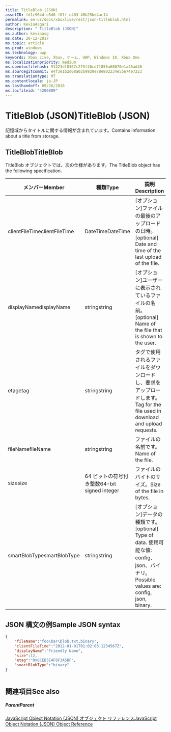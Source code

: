 ```yaml
---
title: TitleBlob (JSON)
assetID: fd1c904d-e8d0-f61f-e403-40b25bd4ac14
permalink: en-us/docs/xboxlive/rest/json-titleblob.html
author: KevinAsgari
description: " TitleBlob (JSON)"
ms.author: kevinasg
ms.date: 20-12-2017
ms.topic: article
ms.prod: windows
ms.technology: uwp
keywords: Xbox Live, Xbox, ゲーム, UWP, Windows 10, Xbox One
ms.localizationpriority: medium
ms.openlocfilehash: 91423df8367c275f40cd7f856a60070e1a46ad40
ms.sourcegitcommit: e4f3e1b2d08a02b9920e78e802234e5b674e7223
ms.translationtype: MT
ms.contentlocale: ja-JP
ms.lasthandoff: 09/26/2018
ms.locfileid: "4206809"
---
```

# <a name="titleblob-json"></a><span data-ttu-id="baeac-104">TitleBlob (JSON)</span><span class="sxs-lookup"><span data-stu-id="baeac-104">TitleBlob (JSON)</span></span>
<span data-ttu-id="baeac-105">記憶域からタイトルに関する情報が含まれています。</span><span class="sxs-lookup"><span data-stu-id="baeac-105">Contains information about a title from storage.</span></span> 
<a id="ID4EP"></a>

 
## <a name="titleblob"></a><span data-ttu-id="baeac-106">TitleBlob</span><span class="sxs-lookup"><span data-stu-id="baeac-106">TitleBlob</span></span>
 
<span data-ttu-id="baeac-107">TitleBlob オブジェクトでは、次の仕様があります。</span><span class="sxs-lookup"><span data-stu-id="baeac-107">The TitleBlob object has the following specification.</span></span>
 
| <span data-ttu-id="baeac-108">メンバー</span><span class="sxs-lookup"><span data-stu-id="baeac-108">Member</span></span>| <span data-ttu-id="baeac-109">種類</span><span class="sxs-lookup"><span data-stu-id="baeac-109">Type</span></span>| <span data-ttu-id="baeac-110">説明</span><span class="sxs-lookup"><span data-stu-id="baeac-110">Description</span></span>| 
| --- | --- | --- | 
| <span data-ttu-id="baeac-111">clientFileTime</span><span class="sxs-lookup"><span data-stu-id="baeac-111">clientFileTime</span></span>| <span data-ttu-id="baeac-112">DateTime</span><span class="sxs-lookup"><span data-stu-id="baeac-112">DateTime</span></span>| <span data-ttu-id="baeac-113">[オプション]ファイルの最後のアップロードの日時。</span><span class="sxs-lookup"><span data-stu-id="baeac-113">[optional] Date and time of the last upload of the file.</span></span>| 
| <span data-ttu-id="baeac-114">displayName</span><span class="sxs-lookup"><span data-stu-id="baeac-114">displayName</span></span>| <span data-ttu-id="baeac-115">string</span><span class="sxs-lookup"><span data-stu-id="baeac-115">string</span></span>| <span data-ttu-id="baeac-116">[オプション]ユーザーに表示されているファイルの名前。</span><span class="sxs-lookup"><span data-stu-id="baeac-116">[optional] Name of the file that is shown to the user.</span></span>| 
| <span data-ttu-id="baeac-117">etag</span><span class="sxs-lookup"><span data-stu-id="baeac-117">etag</span></span>| <span data-ttu-id="baeac-118">string</span><span class="sxs-lookup"><span data-stu-id="baeac-118">string</span></span>| <span data-ttu-id="baeac-119">タグで使用されるファイルをダウンロードし、要求をアップロードします。</span><span class="sxs-lookup"><span data-stu-id="baeac-119">Tag for the file used in download and upload requests.</span></span>| 
| <span data-ttu-id="baeac-120">fileName</span><span class="sxs-lookup"><span data-stu-id="baeac-120">fileName</span></span>| <span data-ttu-id="baeac-121">string</span><span class="sxs-lookup"><span data-stu-id="baeac-121">string</span></span>| <span data-ttu-id="baeac-122">ファイルの名前です。</span><span class="sxs-lookup"><span data-stu-id="baeac-122">Name of the file.</span></span>| 
| <span data-ttu-id="baeac-123">size</span><span class="sxs-lookup"><span data-stu-id="baeac-123">size</span></span>| <span data-ttu-id="baeac-124">64 ビットの符号付き整数</span><span class="sxs-lookup"><span data-stu-id="baeac-124">64-bit signed integer</span></span>| <span data-ttu-id="baeac-125">ファイルのバイトのサイズ。</span><span class="sxs-lookup"><span data-stu-id="baeac-125">Size of the file in bytes.</span></span>| 
| <span data-ttu-id="baeac-126">smartBlobType</span><span class="sxs-lookup"><span data-stu-id="baeac-126">smartBlobType</span></span>| <span data-ttu-id="baeac-127">string</span><span class="sxs-lookup"><span data-stu-id="baeac-127">string</span></span>| <span data-ttu-id="baeac-128">[オプション]データの種類です。</span><span class="sxs-lookup"><span data-stu-id="baeac-128">[optional] Type of data.</span></span> <span data-ttu-id="baeac-129">使用可能な値: config、json、バイナリ。</span><span class="sxs-lookup"><span data-stu-id="baeac-129">Possible values are: config, json, binary.</span></span>| 
  
<a id="ID4E6C"></a>

 
## <a name="sample-json-syntax"></a><span data-ttu-id="baeac-130">JSON 構文の例</span><span class="sxs-lookup"><span data-stu-id="baeac-130">Sample JSON syntax</span></span>
 

```json
{
    "fileName":"foo\bar\blob.txt,binary",
    "clientFileTime":"2012-01-01T01:02:03.1234567Z",
    "displayName":"Friendly Name",
    "size":12,
    "etag":"0x8CEB3E4F8F3A5BF",
    "smartBlobType":"binary"
}
      
```

  
<a id="ID4EID"></a>

 
## <a name="see-also"></a><span data-ttu-id="baeac-131">関連項目</span><span class="sxs-lookup"><span data-stu-id="baeac-131">See also</span></span>
 
<a id="ID4EKD"></a>

 
##### <a name="parent"></a><span data-ttu-id="baeac-132">Parent</span><span class="sxs-lookup"><span data-stu-id="baeac-132">Parent</span></span> 

[<span data-ttu-id="baeac-133">JavaScript Object Notation (JSON) オブジェクト リファレンス</span><span class="sxs-lookup"><span data-stu-id="baeac-133">JavaScript Object Notation (JSON) Object Reference</span></span>](atoc-xboxlivews-reference-json.md)

   